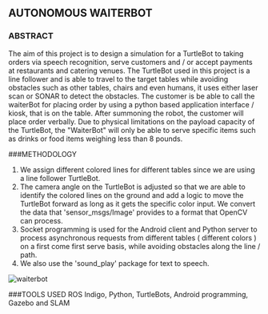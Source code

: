 ## AUTONOMOUS WAITERBOT

### ABSTRACT
The aim of this project is to design a simulation for a TurtleBot to taking orders via speech recognition, serve customers and / or accept payments at restaurants and catering venues. The TurtleBot used in this project is a line follower and is able to travel to the target tables while avoiding obstacles such as other tables, chairs and even humans, it uses either laser scan or SONAR to detect the obstacles. The customer is be able to call the waiterBot for placing order by using a python based application interface / kiosk, that is on the table. After summoning the robot, the customer will place order verbally. Due to physical limitations on the payload capacity of the TurtleBot, the "WaiterBot" will only be able to serve specific items such as drinks or food items weighing less than 8 pounds. 

###METHODOLOGY
1. We assign different colored lines for different tables since we are using a line follower TurtleBot.
2. The camera angle on the TurtleBot is adjusted so that we are able to identify the colored lines on the ground and add a logic to move the TurtleBot forward as long as it gets the specific color input. We convert the data that 'sensor_msgs/Image' provides to a format that OpenCV can process.
3. Socket programming is used for the Android client and Python server to process asynchronous requests from different tables ( different colors ) on a first come first serve basis, while avoiding obstacles along the line / path.
4. We also use the 'sound_play' package for text to speech.

![waiterbot](https://user-images.githubusercontent.com/30382104/59148712-601e8700-89da-11e9-97df-0d24661d097e.gif)

###TOOLS USED
ROS Indigo, Python, TurtleBots, Android programming, Gazebo and SLAM
